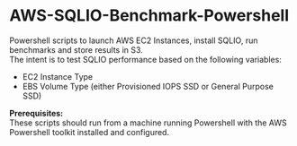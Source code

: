 # AWS-SQLIO-Benchmark-Powershell
Powershell scripts to launch AWS EC2 Instances, install SQLIO, run benchmarks and store results in S3.
<br>
The intent is to test SQLIO performance based on the following variables:
<ul>
<li> EC2 Instance Type
<li> EBS Volume Type (either Provisioned IOPS SSD or General Purpose SSD)
</ul>
<b>Prerequisites:</b>
<br>
These scripts should run from a machine running Powershell with the AWS Powershell toolkit installed and configured.
